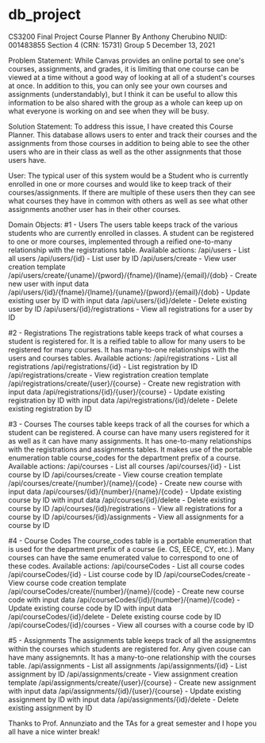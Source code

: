 # db_project
CS3200 Final Project
Course Planner
By Anthony Cherubino
NUID: 001483855
Section 4 (CRN: 15731)
Group 5
December 13, 2021

Problem Statement:
While Canvas provides an online portal to see one's courses, assignments, and grades, it is limiting that one course can be viewed at a time without a good way of looking at all of a student's courses at once. In addition to this, you can only see your own courses and assignments (understandably), but I think it can be useful to allow this information to be also shared with the group as a whole can keep up on what everyone is working on and see when they will be busy.

Solution Statement:
To address this issue, I have created this Course Planner. This database allows users to enter and track their courses and the assignments from those courses in addition to being able to see the other users who are in their class as well as the other assignments that those users have.

User:
The typical user of this system would be a Student who is currently enrolled in one or more courses and would like to keep track of their courses/assignments. If there are multiple of these users then they can see what courses they have in common with others as well as see what other assignments another user has in their other courses.

Domain Objects:
#1 - Users
The users table keeps track of the various students who are currently enrolled in classes. A student can be registered to one or more courses, implemented through a reified one-to-many relationship with the registrations table.
Available actions:
/api/users - List all users
/api/users/{id} - List user by ID
/api/users/create - View user creation template
/api/users/create/{uname}/{pword}/{fname}/{lname}/{email}/{dob} - Create new user with input data
/api/users/{id}/{fname}/{lname}/{uname}/{pword}/{email}/{dob} - Update existing user by ID with input data
/api/users/{id}/delete - Delete existing user by ID
/api/users/{id}/registrations - View all registrations for a user by ID

#2 - Registrations
The registrations table keeps track of what courses a student is registered for. It is a reified table to allow for many users to be registered for many courses. It has many-to-one relationships with the users and courses tables.
Available actions:
/api/registrations - List all registrations
/api/registrations/{id} - List registration by ID
/api/registrations/create - View registration creation template
/api/registrations/create/{user}/{course} - Create new registration with input data
/api/registrations/{id}/{user}/{course} - Update existing registration by ID with input data
/api/registrations/{id}/delete - Delete existing registration by ID

#3 - Courses
The courses table keeps track of all the courses for which a student can be registered. A course can have many users registered for it as well as it can have many assignments. It has one-to-many relationships with the registrations and assignments tables. It makes use of the portable enumeration table course_codes for the department prefix of a course.
Available actions:
/api/courses - List all courses
/api/courses/{id} - List course by ID
/api/courses/create - View course creation template
/api/courses/create/{number}/{name}/{code} - Create new course with input data
/api/courses/{id}/{number}/{name}/{code} - Update existing course by ID with input data
/api/courses/{id}/delete - Delete existing course by ID
/api/courses/{id}/registrations - View all registrations for a course by ID
/api/courses/{id}/assignments - View all assignments for a course by ID

#4 - Course Codes
The course_codes table is a portable enumeration that is used for the department prefix of a course (ie. CS, EECE, CY, etc.). Many courses can have the same enumerated value to correspond to one of these codes.
Available actions:
/api/courseCodes - List all course codes
/api/courseCodes/{id} - List course code by ID
/api/courseCodes/create - View course code creation template
/api/courseCodes/create/{number}/{name}/{code} - Create new course code with input data
/api/courseCodes/{id}/{number}/{name}/{code} - Update existing course code by ID with input data
/api/courseCodes/{id}/delete - Delete existing course code by ID
/api/courseCodes/{id}/courses - View all courses with a course code by ID

#5 - Assignments
The assignments table keeps track of all the assignemtns within the courses which students are registered for. Any given couse can have many assignemnts. It has a many-to-one relationship with the courses table.
/api/assignments - List all assignments
/api/assignments/{id} - List assignment by ID
/api/assignments/create - View assignment creation template
/api/assignments/create/{user}/{course} - Create new assignment with input data
/api/assignments/{id}/{user}/{course} - Update existing assignment by ID with input data
/api/assignments/{id}/delete - Delete existing assignment by ID

Thanks to Prof. Annunziato and the TAs for a great semester and I hope you all have a nice winter break!
